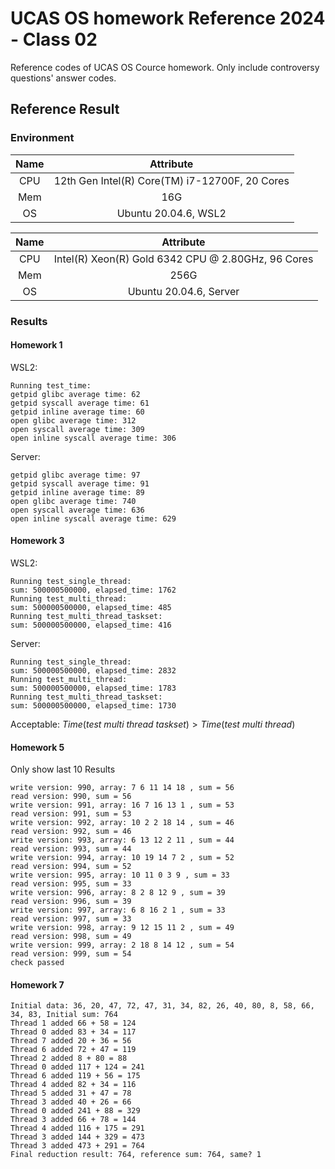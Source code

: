 # UCAS OS homework Reference 2024 - Class 02

Reference codes of UCAS OS Cource homework. Only include controversy questions' answer codes.

## Reference Result

### Environment

|Name|Attribute|
|:-:|:-:|
|CPU|12th Gen Intel(R) Core(TM) i7-12700F, 20 Cores|
|Mem|16G|
|OS|Ubuntu 20.04.6, WSL2|

|Name|Attribute|
|:-:|:-:|
|CPU|Intel(R) Xeon(R) Gold 6342 CPU @ 2.80GHz, 96 Cores|
|Mem|256G|
|OS|Ubuntu 20.04.6, Server|

### Results

#### Homework 1

WSL2:

```
Running test_time:
getpid glibc average time: 62
getpid syscall average time: 61
getpid inline average time: 60
open glibc average time: 312
open syscall average time: 309
open inline syscall average time: 306
```

Server:

```
getpid glibc average time: 97
getpid syscall average time: 91
getpid inline average time: 89
open glibc average time: 740
open syscall average time: 636
open inline syscall average time: 629
```

#### Homework 3

WSL2:

```
Running test_single_thread:
sum: 500000500000, elapsed_time: 1762
Running test_multi_thread:
sum: 500000500000, elapsed_time: 485
Running test_multi_thread_taskset:
sum: 500000500000, elapsed_time: 416
```

Server:

```
Running test_single_thread:
sum: 500000500000, elapsed_time: 2832
Running test_multi_thread:
sum: 500000500000, elapsed_time: 1783
Running test_multi_thread_taskset:
sum: 500000500000, elapsed_time: 1730
```

Acceptable: $Time(test\ multi\ thread\ taskset) > Time(test\ multi\ thread)$

#### Homework 5

Only show last 10 Results

```
write version: 990, array: 7 6 11 14 18 , sum = 56
read version: 990, sum = 56
write version: 991, array: 16 7 16 13 1 , sum = 53
read version: 991, sum = 53
write version: 992, array: 10 2 2 18 14 , sum = 46
read version: 992, sum = 46
write version: 993, array: 6 13 12 2 11 , sum = 44
read version: 993, sum = 44
write version: 994, array: 10 19 14 7 2 , sum = 52
read version: 994, sum = 52
write version: 995, array: 10 11 0 3 9 , sum = 33
read version: 995, sum = 33
write version: 996, array: 8 2 8 12 9 , sum = 39
read version: 996, sum = 39
write version: 997, array: 6 8 16 2 1 , sum = 33
read version: 997, sum = 33
write version: 998, array: 9 12 15 11 2 , sum = 49
read version: 998, sum = 49
write version: 999, array: 2 18 8 14 12 , sum = 54
read version: 999, sum = 54
check passed
```

#### Homework 7

```
Initial data: 36, 20, 47, 72, 47, 31, 34, 82, 26, 40, 80, 8, 58, 66, 34, 83, Initial sum: 764
Thread 1 added 66 + 58 = 124
Thread 0 added 83 + 34 = 117
Thread 7 added 20 + 36 = 56
Thread 6 added 72 + 47 = 119
Thread 2 added 8 + 80 = 88
Thread 0 added 117 + 124 = 241
Thread 6 added 119 + 56 = 175
Thread 4 added 82 + 34 = 116
Thread 5 added 31 + 47 = 78
Thread 3 added 40 + 26 = 66
Thread 0 added 241 + 88 = 329
Thread 3 added 66 + 78 = 144
Thread 4 added 116 + 175 = 291
Thread 3 added 144 + 329 = 473
Thread 3 added 473 + 291 = 764
Final reduction result: 764, reference sum: 764, same? 1
```